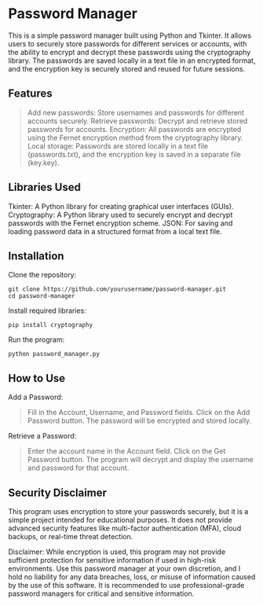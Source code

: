 # Password Manager

This is a simple password manager built using Python and Tkinter. It allows users to securely store passwords for different services or accounts, with the ability to encrypt and decrypt these passwords using the cryptography library. The passwords are saved locally in a text file in an encrypted format, and the encryption key is securely stored and reused for future sessions.

## Features

> Add new passwords: Store usernames and passwords for different accounts securely.
> Retrieve passwords: Decrypt and retrieve stored passwords for accounts.
> Encryption: All passwords are encrypted using the Fernet encryption method from the cryptography library.
> Local storage: Passwords are stored locally in a text file (passwords.txt), and the encryption key is saved in a separate file (key.key).

## Libraries Used

  Tkinter: A Python library for creating graphical user interfaces (GUIs).
  Cryptography: A Python library used to securely encrypt and decrypt passwords with the Fernet encryption scheme.
  JSON: For saving and loading password data in a structured format from a local text file.

## Installation

Clone the repository:

```
git clone https://github.com/yourusername/password-manager.git
cd password-manager
```

Install required libraries:

```
pip install cryptography
```

Run the program:
```
python password_manager.py
```

## How to Use

Add a Password:
>Fill in the Account, Username, and Password fields.
>Click on the Add Password button. The password will be encrypted and stored locally.

Retrieve a Password:
>Enter the account name in the Account field.
>Click on the Get Password button. The program will decrypt and display the username and password for that account.

## Security Disclaimer

This program uses encryption to store your passwords securely, but it is a simple project intended for educational purposes. It does not provide advanced security features like multi-factor authentication (MFA), cloud backups, or real-time threat detection.

Disclaimer: While encryption is used, this program may not provide sufficient protection for sensitive information if used in high-risk environments. Use this password manager at your own discretion, and I hold no liability for any data breaches, loss, or misuse of information caused by the use of this software. It is recommended to use professional-grade password managers for critical and sensitive information.

